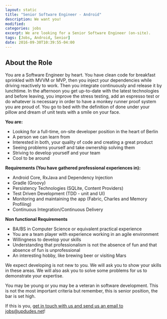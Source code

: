 ```yaml
---
layout: static
title: "Senior Software Engineer - Android"
description: We want you!
modified:
categories: jobs
excerpt: We are looking for a Senior Software Engineer (on-site).
tags: [Jobs, Android, Senior]
date: 2016-09-30T10:39:55-04:00
---
```

## About the Role
You are a Software Engineer by heart. You have clean code for breakfast sprinkled with MVVM or MVP, then you inject your dependencies while driving reactively to work. Then you integrate continuously and release it by lunchtime. In the afternoon you get up-to-date with the latest technologies and before leaving, you improve the stress testing, add an espresso test or do whatever is necessary in order to have a monkey runner proof system you are proud of. You go to bed with the definition of done under your pillow and dream of unit tests with a smile on your face.

**You are:**

* Looking for a full-time, on-site developer position in the heart of Berlin
* A person we can learn from
* Interested in both, your quality of code and creating a great product
* Seeing problems yourself and take ownership solving them
* Striving to develop yourself and your team
* Cool to be around

**Requirements (You have gathered professional experiences in):**

* Android Core, RxJava and Dependency Injection
* Gradle (Groovy)
* Persistency Technologies (SQLite, Content Providers)
* Test Driven Development (TDD - unit and UI)
* Monitoring and maintaining the app (Fabric, Charles and Memory Profiling)
* Continuous Integration/Continuous Delivery

**Non functional Requirements**

* BA/BS in Computer Science or equivalent practical experience
* You are a team player with experience working in an agile environment
* Willingness to develop your skills
* Understanding that professionalism is not the absence of fun and that absence of fun is unprofessional
* An interesting hobby, like brewing beer or visiting Mars

We expect developing is not new to you. We will ask you to show your skills in these areas. We will also ask you to solve some problems for us to demonstrate your expertise.

You may be young or you may be a veteran in software development. This is not the most important criteria but remember, this is senior position, the bar is set high.

If this is you, [get in touch with us and send us an email to jobs@updudes.net](mailto:jobs@updudes.net)!

